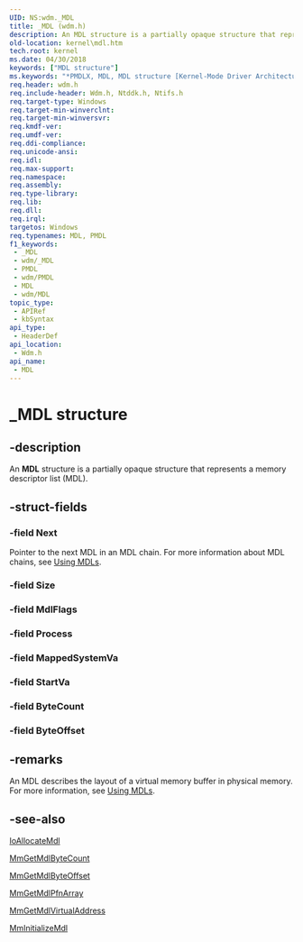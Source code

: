 ```yaml
---
UID: NS:wdm._MDL
title: _MDL (wdm.h)
description: An MDL structure is a partially opaque structure that represents a memory descriptor list (MDL).
old-location: kernel\mdl.htm
tech.root: kernel
ms.date: 04/30/2018
keywords: ["MDL structure"]
ms.keywords: "*PMDLX, MDL, MDL structure [Kernel-Mode Driver Architecture], PMDL, _MDL, kernel.mdl, kstruct_c_2c589a9a-d775-4fa6-8a37-37212798a215.xml, wdm/MDL"
req.header: wdm.h
req.include-header: Wdm.h, Ntddk.h, Ntifs.h
req.target-type: Windows
req.target-min-winverclnt: 
req.target-min-winversvr: 
req.kmdf-ver: 
req.umdf-ver: 
req.ddi-compliance: 
req.unicode-ansi: 
req.idl: 
req.max-support: 
req.namespace: 
req.assembly: 
req.type-library: 
req.lib: 
req.dll: 
req.irql: 
targetos: Windows
req.typenames: MDL, PMDL
f1_keywords:
 - _MDL
 - wdm/_MDL
 - PMDL
 - wdm/PMDL
 - MDL
 - wdm/MDL
topic_type:
 - APIRef
 - kbSyntax
api_type:
 - HeaderDef
api_location:
 - Wdm.h
api_name:
 - MDL
---
```


# _MDL structure


## -description

An <b>MDL</b> structure is a partially opaque structure that represents a memory descriptor list (MDL).

## -struct-fields

### -field Next

Pointer to the next MDL in an MDL chain. For more information about MDL chains, see <a href="/windows-hardware/drivers/kernel/using-mdls">Using MDLs</a>.

### -field Size

### -field MdlFlags

### -field Process

### -field MappedSystemVa

### -field StartVa

### -field ByteCount

### -field ByteOffset

## -remarks

An MDL describes the layout of a virtual memory buffer in physical memory. For more information, see <a href="/windows-hardware/drivers/kernel/using-mdls">Using MDLs</a>.

## -see-also

<a href="/windows-hardware/drivers/ddi/wdm/nf-wdm-ioallocatemdl">IoAllocateMdl</a>



<a href="/windows-hardware/drivers/ddi/wdm/nf-wdm-mmgetmdlbytecount">MmGetMdlByteCount</a>



<a href="/windows-hardware/drivers/kernel/mm-bad-pointer#mmgetmdlbyteoffset">MmGetMdlByteOffset</a>



<a href="/windows-hardware/drivers/kernel/mm-bad-pointer#mmgetmdlpfnarray">MmGetMdlPfnArray</a>



<a href="/windows-hardware/drivers/kernel/mm-bad-pointer#mmgetmdlvirtualaddress">MmGetMdlVirtualAddress</a>



<a href="/windows-hardware/drivers/kernel/mm-bad-pointer#mminitializemdl">MmInitializeMdl</a>
